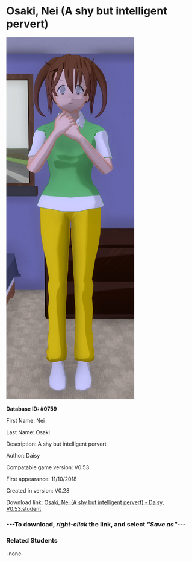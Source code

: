 # Osaki, Nei (A shy but intelligent pervert)

<img src="../../Files/Images/Osaki, Nei (A shy but intelligent pervert).png" title="Osaki, Nei (A shy but intelligent pervert) - Daisy, V0.53">

**Database ID: #0759**

First Name: Nei

Last Name: Osaki

Description: A shy but intelligent pervert

Author: Daisy

Compatable game version: V0.53

First appearance: 11/10/2018

Created in version: V0.28

Download link: <a href="https://raw.githubusercontent.com/Arbiter1223/Daigaku-Gurashi-Custom-Students/master/Files/Student%20Files/Osaki%2C%20Nei%20(A%20shy%20but%20intelligent%20pervert)%20-%20Daisy%2C%20V0.53.student">Osaki, Nei (A shy but intelligent pervert) - Daisy, V0.53.student</a>

### ---**To download, _right-click_ the link, and select _"Save as"_**---

### Related Students

-none-
